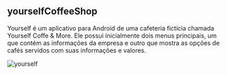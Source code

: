 ## yourselfCoffeeShop

Yourself é um aplicativo para Android de uma cafeteria fictícia chamada Yourself Coffe & More. 
Ele possui inicialmente dois menus principais, um que contém as informações da empresa e outro que mostra as opções de cafés servidos com suas informações e valores.


![yourself](https://cloud.githubusercontent.com/assets/10133177/25550837/04fcd4b2-2c53-11e7-86f1-6804a6b8f6e0.gif)

